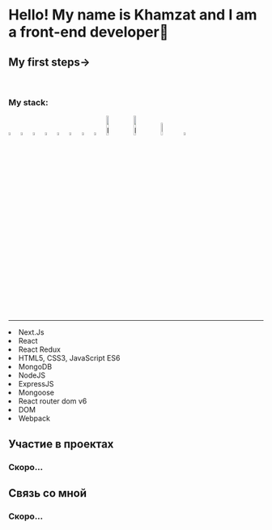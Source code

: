 <h1 aligt>Hello! My name is Khamzat and I am a front-end developer🌱</h1>
  
  <h2>My first steps→</h2>
  <br />


<h3>My stack:</h3>
<div>

  <img width=4% src="https://cdn1.iconfinder.com/data/icons/akar-vol-1/24/nextjs-fill-256.png"/>

<img width=4% src="https://cdn0.iconfinder.com/data/icons/logos-brands-in-colors/128/react-256.png" alt="photoReact" />

  <img width=4%  src="https://cdn4.iconfinder.com/data/icons/logos-brands-5/24/redux-256.png" alt="photoReact" />

 <img width=4% src="https://cdn4.iconfinder.com/data/icons/proglyphs-free/512/HTML5-256.png" alt="photoReact" />
 <img width=4% margin-top=5% src="https://cdn0.iconfinder.com/data/icons/font-awesome-brands-vol-1/512/css3-alt-256.png" alt="photoReact" />
  <img  width=4% src="https://cdn2.iconfinder.com/data/icons/designer-skills/128/code-programming-javascript-software-develop-command-language-256.png" alt="photoJs" />
         
 <img width=4% src="https://cdn4.iconfinder.com/data/icons/logos-brands-5/24/mongodb-256.png" alt="photoJs" />

  <img  width=4% src="https://the-guild.dev/blog-assets/nodejs-esm/nodejs_logo.png" alt="photoJs" />
              <img  width=10% src="https://www.vectorlogo.zone/logos/expressjs/expressjs-ar21.svg" alt="photoJs" />
              <img width=10% src="https://camo.githubusercontent.com/7c669e872b214571ae0b5097e8d3db369225a806dc2ce9a436cde3497164310c/687474703a2f2f6d6f6e676f64622d746f6f6c732e636f6d2f696d672f6d6f6e676f6f73652e706e67" alt="photoJs" />
   <img width=8% src="https://www.codesmith.io/hs-fs/hubfs/Blog%20Images/Blog%20Photos/react-router-logo.png?width=600&name=react-router-logo.png" alt="photoJs" />
     <img width=4% src="https://cdn3.iconfinder.com/data/icons/teenyicons-solid-vol-3/15/webpack-256.png" alt="photoJs" />
</div>
<hr />
</hr>
  <li>Next.Js</li>
  <li>React</li>
  <li>React Redux</li>
  <li>HTML5, CSS3, JavaScript ES6</li>

  <li>MongoDB</li>
  <li>NodeJS</li>
  <li>ExpressJS</li>
  <li>Mongoose</li>
  <li>React router dom v6</li>
  <li>DOM</li>
  <li>Webpack</li>

</ul>

<h2>Участие в проектах</h2>
</hr>
<h3>Скоро...</h3>

<h2>Связь со мной</h2>
<h3>Скоро...</h3>
